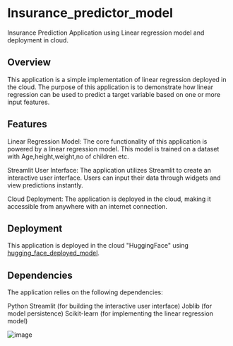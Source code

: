 # Insurance_predictor_model
Insurance Prediction Application using Linear regression model and deployment in cloud.

## Overview
This application is a simple implementation of linear regression deployed in the cloud. The purpose of this application is to demonstrate how linear regression can be used to predict a target variable based on one or more input features.

## Features
Linear Regression Model: The core functionality of this application is powered by a linear regression model. This model is trained on a dataset with Age,height,weight,no of children etc.

Streamlit User Interface: The application utilizes Streamlit to create an interactive user interface. Users can input their data through widgets and view predictions instantly.

Cloud Deployment: The application is deployed in the cloud, making it accessible from anywhere with an internet connection.

## Deployment
This application is deployed in the cloud "HuggingFace" using [hugging_face_deployed_model](https://huggingface.co/spaces/Gaurav069/Acko_insurance_app).

## Dependencies
The application relies on the following dependencies:

Python
Streamlit (for building the interactive user interface)
Joblib (for model persistence)
Scikit-learn (for implementing the linear regression model)

![image](https://github.com/Gauravverma069/Insurance_predictor_model/assets/121911821/63a717ce-d9ac-4a49-80b3-71fe29a52ff9)
